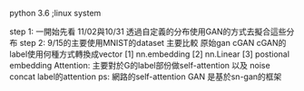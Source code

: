 python 3.6 ;linux system

step 1:
一開始先看 11/02與10/31
透過自定義的分布使用GAN的方式去擬合這些分布
step 2:
9/15的主要使用MNIST的dataset
主要比較
原始gan
cGAN
cGAN的label使用何種方式轉換成vector
[1] nn.embedding
[2] nn.Linear
[3] postional embedding
Attention:
主要對於G的label部份做self-attention
以及
noise concat label的attention
ps:
網路的self-attention GAN 是基於sn-gan的框架
